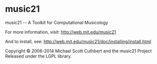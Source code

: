 music21
=======

music21 -- A Toolkit for Computational Musicology

For more information, visit:
http://web.mit.edu/music21

And to install, see:
http://web.mit.edu/music21/doc/installing/install.html

Copyright © 2006-2014 Michael Scott Cuthbert and the music21 Project
Released under the LGPL library.
